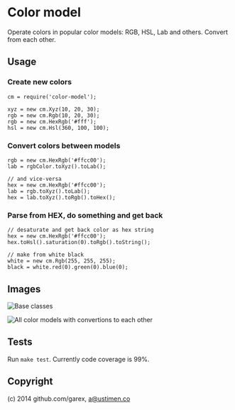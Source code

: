 # Color model

Operate colors in popular color models: RGB, HSL, Lab and others.
Convert from each other.

## Usage

### Create new colors

    cm = require('color-model');
    
    xyz = new cm.Xyz(10, 20, 30);
    rgb = new cm.Rgb(10, 20, 30);
    rgb = new cm.HexRgb('#fff');
    hsl = new cm.Hsl(360, 100, 100);

### Convert colors between models

    rgb = new cm.HexRgb('#ffcc00');
    lab = rgbColor.toXyz().toLab();
    
    // and vice-versa
    hex = new cm.HexRgb('#ffcc00');
    lab = rgb.toXyz().toLab();
    hex = lab.toXyz().toRgb().toHex();

### Parse from HEX, do something and get back

    // desaturate and get back color as hex string
    hex = new cm.HexRgb('#ffcc00');
    hex.toHsl().saturation(0).toRgb().toString();
    
    // make from white black
    white = new cm.Rgb(255, 255, 255);
    black = white.red(0).green(0).blue(0);

## Images

![Base classes](https://raw.github.com/garex/nodejs-color-model/develop/docs/base-classes.png)

![All color models with convertions to each other](https://raw.github.com/garex/nodejs-color-model/develop/docs/all-models.png)

## Tests

Run `make test`. Currently code coverage is 99%.

## Copyright

(c) 2014 github.com/garex, a@ustimen.co
